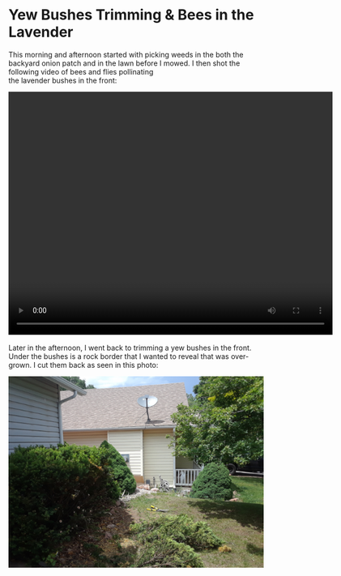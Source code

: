 # Yew Bushes Trimming &amp; Bees in the Lavender  

This morning and afternoon started with picking weeds in
the both the backyard onion patch and in the lawn before I mowed.
I then shot the following video of bees and flies pollinating  
the lavender bushes in the front:

<video width="640" height="480" controls>
  <source src="vid/bees-lavender.mp4" type="video/mp4">
</video>

Later in the afternoon, I went back to trimming a yew bushes in the
front. Under the bushes is a rock border that I wanted to reveal 
that was over-grown. I cut them back as seen in this photo:

![Yew Bushes ](img/20190616_yew-bushes.png)
